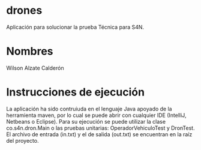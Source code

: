 # drones
Aplicación para solucionar la prueba Técnica para S4N.
# Nombres
Wilson Alzate Calderón
# Instrucciones de ejecución
La aplicación ha sido contruiuda en el lenguaje Java apoyado de la herramienta maven, por lo cual se puede abrir con cualquier IDE (IntelliJ, Netbeans o Eclipse).
Para su ejecución se puede utilizar la clase co.s4n.dron.Main o las pruebas unitarias: OperadorVehiculoTest y DronTest.
El archivo de entrada (in.txt) y el de salida (out.txt) se encuentran en la raíz del proyecto.

